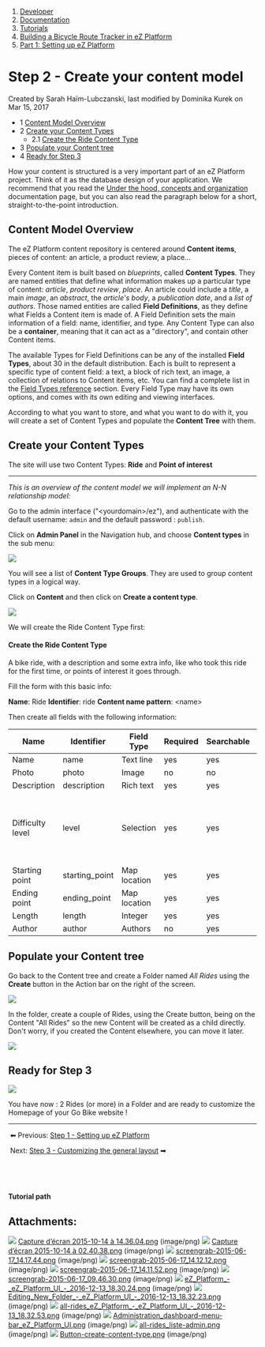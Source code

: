 1.  [Developer](index.html)
2.  [Documentation](Documentation_31429504.html)
3.  [Tutorials](Tutorials_31429522.html)
4.  [Building a Bicycle Route Tracker in eZ Platform](Building-a-Bicycle-Route-Tracker-in-eZ-Platform_31431606.html)
5.  [Part 1: Setting up eZ Platform](31431610.html)

# Step 2 - Create your content model 

Created by Sarah Haïm-Lubczanski, last modified by Dominika Kurek on Mar 15, 2017

-   1 [Content Model Overview](#Step2-Createyourcontentmodel-ContentModelOverview)
-   2 [Create your Content Types](#Step2-Createyourcontentmodel-CreateyourContentTypes)
    -   2.1 [Create the Ride Content Type](#Step2-Createyourcontentmodel-CreatetheRideContentType)
-   3 [Populate your Content tree](#Step2-Createyourcontentmodel-PopulateyourContenttree)
-   4 [Ready for Step 3](#Step2-Createyourcontentmodel-ReadyforStep3)

How your content is structured is a very important part of an eZ Platform project. Think of it as the database design of your application. We recommend that you read the [Under the hood, concepts and organization](https://doc.ez.no/display/USER/2.+Under+the+hood%2C+concepts+and+organization) documentation page, but you can also read the paragraph below for a short, straight-to-the-point introduction.

## Content Model Overview

The eZ Platform content repository is centered around **Content items**, pieces of content: an article, a product review, a place...

Every Content item is built based on *blueprints*, called **Content Types**. They are named entities that define what information makes up a particular type of content: *article*, *product review*, *place*. An article could include a *title*, a main *image*, an *abstract*, the *article's body*, a *publication date*, and a *list of authors*. Those named entities are called **Field Definitions**, as they define what Fields a Content item is made of. A Field Definition sets the main information of a field: name, identifier, and type. Any Content Type can also be a **container**, meaning that it can act as a "directory", and contain other Content items.

The available Types for Field Definitions can be any of the installed **Field Types**, about 30 in the default distribution. Each is built to represent a specific type of content field: a text, a block of rich text, an image, a collection of relations to Content items, etc. You can find a complete list in the [Field Types reference](Field-Types-reference_31430495.html) section. Every Field Type may have its own options, and comes with its own editing and viewing interfaces.

According to what you want to store, and what you want to do with it, you will create a set of Content Types and populate the **Content Tree** with them.

## Create your Content Types

The site will use two Content Types: **Ride** and **Point of interest**

** **
*This is an overview of the content model we will implement an N-N relationship model:*

Go to the admin interface ("&lt;yourdomain&gt;/ez"), and authenticate with the default username: `admin` and the default password : `publish`. 

Click on **Admin Panel** in the Navigation hub, and choose **Content types** in the sub menu:

![](attachments/31431844/32869326.png)

You will see a list of **Content Type Groups**. They are used to group content types in a logical way.

Click on **Content** and then click on **Create a content type**. 

![](attachments/31431844/32869552.png)

We will create the Ride Content Type first:

#### Create the Ride Content Type

A bike ride, with a description and some extra info, like who took this ride for the first time, or points of interest it goes through.

Fill the form with this basic info: 

**Name**: Ride
**Identifier**: ride
**Content name pattern**: &lt;name&gt; 

Then create all fields with the following information: 

| Name             | Identifier      | Field Type   | Required | Searchable | Translatable | Others                                                             |
|------------------|-----------------|--------------|----------|------------|--------------|--------------------------------------------------------------------|
| Name             | name            | Text line    | yes      | yes        | yes          |                                                                    |
| Photo            | photo           | Image        | no       | no         | no           |                                                                    |
| Description      | description     | Rich text    | yes      | yes        | yes          |                                                                    |
| Difficulty level | level           | Selection    | yes      | yes        | no           | Add a couple of Levels, such as "beginner, intermediate, advanced" |
| Starting point   | starting\_point | Map location | yes      | yes        | no           |                                                                    |
| Ending point     | ending\_point   | Map location | yes      | yes        | no           |                                                                    |
| Length           | length          | Integer      | yes      | yes        | no           |                                                                    |
| Author           | author          | Authors      | no       | yes        | yes          |                                                                    |

## Populate your Content tree

Go back to the Content tree and create a Folder named *All Rides* using the **Create** button in the Action bar on the right of the screen.

![](attachments/31431844/32869323.png?effects=border-simple,blur-border)

In the folder, create a couple of Rides, using the Create button, being on the Content "All Rides" so the new Content will be created as a child directly. Don't worry, if you created the Content elsewhere, you can move it later.

![](attachments/31431844/32869324.png?effects=border-simple,blur-border)

## Ready for Step 3

![](attachments/31431844/32869331.png?effects=border-simple,blur-border)

You have now : 2 Rides (or more) in a Folder and are ready to customize the Homepage of your Go Bike website !

------------------------------------------------------------------------

 ⬅ Previous: [Step 1 - Setting up eZ Platform](31431610.html)

 Next: [Step 3 - Customizing the general layout](Step-3---Customizing-the-general-layout_31428488.html) ➡

 

 

**Tutorial path**

## Attachments:

![](images/icons/bullet_blue.gif) [Capture d’écran 2015-10-14 à 14.36.04.png](attachments/31431844/31431838.png) (image/png)
![](images/icons/bullet_blue.gif) [Capture d’écran 2015-10-14 à 02.40.38.png](attachments/31431844/31431839.png) (image/png)
![](images/icons/bullet_blue.gif) [screengrab-2015-06-17\_14.17.44.png](attachments/31431844/31431840.png) (image/png)
![](images/icons/bullet_blue.gif) [screengrab-2015-06-17\_14.12.12.png](attachments/31431844/31431841.png) (image/png)
![](images/icons/bullet_blue.gif) [screengrab-2015-06-17\_14.11.52.png](attachments/31431844/31431842.png) (image/png)
![](images/icons/bullet_blue.gif) [screengrab-2015-06-17\_09.46.30.png](attachments/31431844/31431843.png) (image/png)
![](images/icons/bullet_blue.gif) [eZ\_Platform\_-\_eZ\_Platform\_UI\_-\_2016-12-13\_18.30.24.png](attachments/31431844/32869322.png) (image/png)
![](images/icons/bullet_blue.gif) [Editing\_New\_Folder\_-\_eZ\_Platform\_UI\_-\_2016-12-13\_18.32.23.png](attachments/31431844/32869323.png) (image/png)
![](images/icons/bullet_blue.gif) [all-rides\_eZ\_Platform\_-\_eZ\_Platform\_UI\_-\_2016-12-13\_18.32.53.png](attachments/31431844/32869324.png) (image/png)
![](images/icons/bullet_blue.gif) [Administration\_dashboard-menu-bar\_eZ\_Platform\_UI.png](attachments/31431844/32869326.png) (image/png)
![](images/icons/bullet_blue.gif) [all-rides\_liste-admin.png](attachments/31431844/32869331.png) (image/png)
![](images/icons/bullet_blue.gif) [Button-create-content-type.png](attachments/31431844/32869552.png) (image/png)






